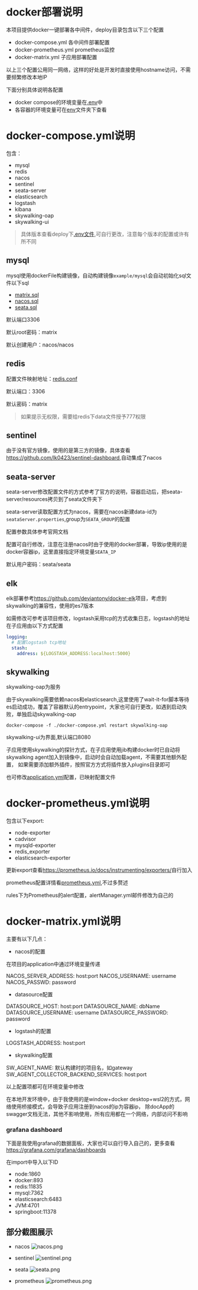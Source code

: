 # docker部署说明

本项目提供docker一键部署各中间件，deploy目录包含以下三个配置

- docker-compose.yml 各中间件部署配置
- docker-prometheus.yml prometheus监控
- docker-matrix.yml 子应用部署配置

以上三个配置公用同一网络，这样的好处是开发时直接使用hostname访问，不需要频繁修改本地IP

下面分别具体说明各配置

- docker compose的环境变量在[.env](.env)中
- 各容器的环境变量可在[env](env)文件夹下查看

# docker-compose.yml说明

包含：

- mysql
- redis
- nacos
- sentinel
- seata-server
- elasticsearch
- logstash
- kibana
- skywalking-oap
- skywalking-ui

> 具体版本查看deploy下[.env文件](./.env),可自行更改，注意每个版本的配置或许有所不同

## mysql

mysql使用dockerFile构建镜像，自动构建镜像`example/mysql`会自动初始化sql文件以下sql

- [matrix.sql](./sql/matrix.sql)
- [nacos.sql](./sql/nacos.sql)
- [seata.sql](./sql/seata.sql)

默认端口3306

默认root密码：matrix

默认创建用户：nacos/nacos

## redis

配置文件映射地址：[redis.conf](./redis/conf/redis.conf)

默认端口：3306

默认密码：matrix


> 如果提示无权限，需要给redis下data文件授予777权限

## sentinel

由于没有官方镜像，使用的是第三方的镜像，具体查看<https://github.com/lk0423/sentinel-dashboard>,自动集成了nacos

## seata-server

seata-server修改配置文件的方式参考了官方的说明，容器启动后，把seata-server/resources拷贝到了seata文件夹下

seata-server读取配置方式为nacos，需要在nacos新建data-id为`seataServer.properties`,group为`SEATA_GROUP`的配置

配置参数具体参考官网文档

配置可自行修改，注意在注册nacos时由于使用的docker部署，导致ip使用的是docker容器ip，这里直接指定环境变量`SEATA_IP`

默认用户密码：seata/seata

## elk

elk部署参考<https://github.com/deviantony/docker-elk>项目，考虑到skywalking的兼容性，使用的es7版本

如需修改可参考该项目修改，logstash采用tcp的方式收集日志，logstash的地址在子应用由以下方式配置

```yaml
logging:
  # 配置logstash tcp地址
  stash:
    address: ${LOGSTASH_ADDRESS:localhost:5000}
```

## skywalking

skywalking-oap为服务

由于skywalking需要依赖nacos和elasticsearch,这里使用了wait-it-for脚本等待es启动成功，覆盖了容器默认的entrypoint，大家也可自行更改，如遇到启动失败，单独启动skywalking-oap

```shell
docker-compose -f ./docker-compose.yml restart skywalking-oap
```

skywalking-ui为界面,默认端口8080

子应用使用skywalking的探针方式，在子应用使用jib构建docker时已自动将skywalking agent加入到镜像中，启动时会自动加载agent，不需要其他额外配置，
如果需要添加额外插件，按照官方方式将插件放入plugins目录即可

也可修改[application.yml](./skywalking/application.yml)配置，已映射配置文件

# docker-prometheus.yml说明

包含以下export:

- node-exporter
- cadvisor
- mysqld-exporter
- redis_exporter
- elasticsearch-exporter

更新export查看<https://prometheus.io/docs/instrumenting/exporters/>自行加入

prometheus配置详情看[prometheus.yml](./prometheus/prometheus.yml),不过多赘述

rules下为Prometheus的alert配置，alertManager.yml邮件修改为自己的

# docker-matrix.yml说明

主要有以下几点：

- nacos的配置

在项目的application中通过环境变量传递

NACOS_SERVER_ADDRESS: host:port
NACOS_USERNAME: username
NACOS_PASSWD: password

- datasource配置

DATASOURCE_HOST: host:port
DATASOURCE_NAME: dbName
DATASOURCE_USERNAME: username
DATASOURCE_PASSWORD: password

- logstash的配置

LOGSTASH_ADDRESS: host:port

- skywalking配置

SW_AGENT_NAME: 默认构建时的项目名，如gateway
SW_AGENT_COLLECTOR_BACKEND_SERVICES: host:port

以上配置项都可在环境变量中修改

在本地开发环境中，由于我使用的是window+docker desktop+wsl2的方式，网络使用桥接模式，会导致子应用注册到nacos的ip为容器ip，
除docApp的swagger文档无法，其他不影响使用，所有应用都在一个网络，内部访问不影响

### grafana dashboard

下面是我使用grafana的数据面板，大家也可以自行导入自己的，更多查看<https://grafana.com/grafana/dashboards>

在import中导入以下ID

- node:1860
- docker:893
- redis:11835
- mysql:7362
- elasticsearch:6483
- JVM:4701
- springboot:11378

## 部分截图展示

- nacos
  ![nacos.png](img%2Fnacos.png)

- sentinel
  ![sentinel.png](img%2Fsentinel.png)

- seata
  ![seata.png](img%2Fseata.png)

- prometheus
  ![prometheus.png](img%2Fprometheus.png)